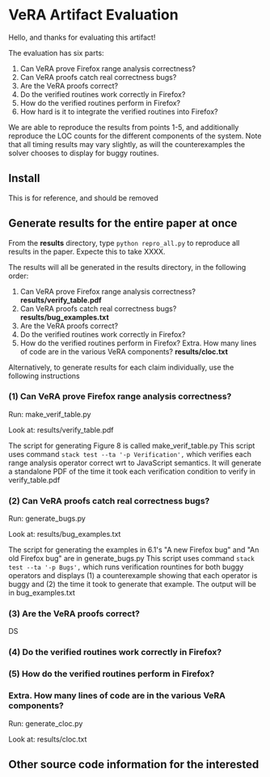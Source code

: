 # VeRA Artifact Evaluation

Hello, and thanks for evaluating this artifact!

The evaluation has six parts:

1. Can VeRA prove Firefox range analysis correctness?
2. Can VeRA proofs catch real correctness bugs?
3. Are the VeRA proofs correct?
4. Do the verified routines work correctly in Firefox?
5. How do the verified routines perform in Firefox?
6. How hard is it to integrate the verified routines into Firefox?

We are able to reproduce the results from points 1-5, and additionally
reproduce the LOC counts for the different components of the system.  Note
that all timing results may vary slightly, as will the counterexamples
the solver chooses to display for buggy routines.

## Install
This is for reference, and should be removed 


## Generate results for the entire paper at once

From the **results** directory, type `python repro_all.py` to reproduce all
results in the paper. Expecte this to take XXXX.

The results will all be generated in the results directory, in the following order:
1. Can VeRA prove Firefox range analysis correctness? **results/verify_table.pdf**
2. Can VeRA proofs catch real correctness bugs? **results/bug_examples.txt**
3. Are the VeRA proofs correct?
4. Do the verified routines work correctly in Firefox?
5. How do the verified routines perform in Firefox?
Extra. How many lines of code are in the various VeRA components? **results/cloc.txt**


Alternatively, to generate results for each claim individually, use the
following instructions

### (1) Can VeRA prove Firefox range analysis correctness?

Run: make_verif_table.py

Look at: results/verify_table.pdf

The script for generating Figure 8 is called make_verif_table.py This
script uses command `stack test --ta '-p Verification',` which verifies
each range analysis operator correct wrt to JavaScript semantics. It
will generate a standalone PDF of the time it took each verification
condition to verify in verify_table.pdf

### (2) Can VeRA proofs catch real correctness bugs?

Run: generate_bugs.py

Look at: results/bug_examples.txt

The script for generating the examples in 6.1's "A new Firefox bug" and
"An old Firefox bug" are in generate_bugs.py This script uses command
`stack test --ta '-p Bugs',` which runs verification rountines for both
buggy operators and displays (1) a counterexample showing that each
operator is buggy and (2) the time it took to generate that example. The
output will be in bug_examples.txt

### (3) Are the VeRA proofs correct?

DS

### (4) Do the verified routines work correctly in Firefox?

### (5) How do the verified routines perform in Firefox?

### Extra. How many lines of code are in the various VeRA components?

Run: generate_cloc.py

Look at: results/cloc.txt

## Other source code information for the interested 